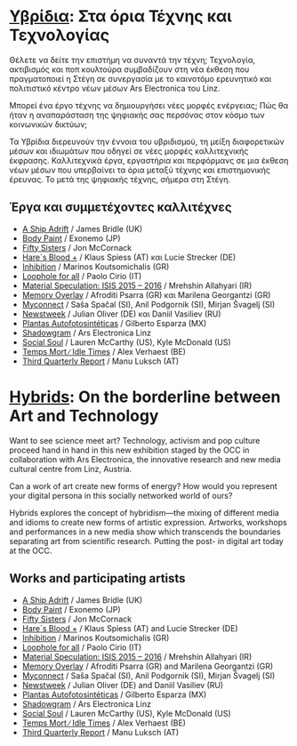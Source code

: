 

# [Υβρίδια](http://www.sgt.gr/gre/SPG1745/): Στα όρια Τέχνης και Τεχνολογίας

Θέλετε να δείτε την επιστήμη να συναντά την τέχνη; Τεχνολογία, ακτιβισμός και ποπ κουλτούρα συμβαδίζουν στη νέα έκθεση που πραγματοποιεί η Στέγη σε συνεργασία με το καινοτόμο ερευνητικό και πολιτιστικό κέντρο νέων μέσων Ars Electronica του Linz.

Μπορεί ένα έργο τέχνης να δημιουργήσει νέες μορφές ενέργειας; Πώς θα ήταν η αναπαράσταση της ψηφιακής σας περσόνας στον κόσμο των κοινωνικών δικτύων;

Τα Υβρίδια διερευνούν την έννοια του υβριδισμού, τη μείξη διαφορετικών μέσων και ιδιωμάτων που οδηγεί σε νέες μορφές καλλιτεχνικής έκφρασης. Καλλιτεχνικά έργα, εργαστήρια και περφόρμανς σε μια έκθεση νέων μέσων που υπερβαίνει τα όρια μεταξύ τέχνης και επιστημονικής έρευνας. Το μετά της ψηφιακής τέχνης, σήμερα στη Στέγη.

## **Έργα και συμμετέχοντες καλλιτέχνες**

- [A Ship Adrift](https://github.com/Stegi-OCC/Hybrids/wiki/A-Ship-Adrift) / James Bridle (UK)
- [Body Paint](https://github.com/Stegi-OCC/Hybrids/wiki/Body-Paint) / Exonemo (JP)
- [Fifty Sisters](https://github.com/Stegi-OCC/Hybrids/wiki/Fifty-Sisters) / Jon McCornack
- [Hare´s Blood +](https://github.com/Stegi-OCC/Hybrids/wiki/Hare%C2%B4s-Blood--) / Klaus Spiess (AT) και Lucie Strecker (DE)
- [Inhibition](https://github.com/Stegi-OCC/Hybrids/wiki/Inhibition) / Marinos Koutsomichalis (GR)
- [Loophole for all](https://github.com/Stegi-OCC/Hybrids/wiki/Loophole-for-all) / Paolo Cirio (IT)
- [Material Speculation: ISIS 2015 – 2016](https://github.com/Stegi-OCC/Hybrids/wiki/Material-Speculation%3A-ISIS-2015-%E2%80%93-2016) / Μrehshin Allahyari (IR)
- [Memory Overlay](https://github.com/Stegi-OCC/Hybrids/wiki/Memory-Overlay) / Afroditi Psarra (GR) και Marilena Georgantzi (GR)
- [Myconnect](https://github.com/Stegi-OCC/Hybrids/wiki/Myconnect) / Saša Spačal (SI), Anil Podgornik (SI), Mirjan Švagelj (SI)
- [Newstweek](https://github.com/Stegi-OCC/Hybrids/wiki/Newstweek) / Julian Oliver (DE) και Daniil Vasiliev (RU)
- [Plantas Autofotosintéticas](https://github.com/Stegi-OCC/Hybrids/wiki/Plantas-Autofotosint%C3%A9ticas) / Gilberto Esparza (MX)
- [Shadowgram](https://github.com/Stegi-OCC/Hybrids/wiki/Shadowgram) / Ars Electronica Linz
- [Social Soul](https://github.com/Stegi-OCC/Hybrids/wiki/Social-Soul) / Lauren McCarthy (US), Kyle McDonald (US)
- [Temps Mort ∕ Idle Times](https://github.com/Stegi-OCC/Hybrids/wiki/Temps-Mort-%E2%88%95-Idle-Times) / Alex Verhaest (BE)
- [Third Quarterly Report](https://github.com/Stegi-OCC/Hybrids/wiki/Third-Quarterly-Report) / Manu Luksch (AT)

# [Hybrids](http://www.sgt.gr/eng/SPG1745/): On the borderline between Art and Technology

Want to see science meet art? Technology, activism and pop culture proceed hand in hand in this new exhibition staged by the OCC in collaboration with Ars Electronica, the innovative research and new media cultural centre from Linz, Austria.

Can a work of art create new forms of energy? How would you represent your digital persona in this socially networked world of ours?

Hybrids explores the concept of hybridism—the mixing of different media and idioms to create new forms of artistic expression. Artworks, workshops and performances in a new media show which transcends the boundaries separating art from scientific research. Putting the post- in digital art today at the OCC.

## **Works and participating artists**

- [A Ship Adrift](https://github.com/Stegi-OCC/Hybrids/wiki/A-Ship-Adrift) / James Bridle (UK)
- [Body Paint](https://github.com/Stegi-OCC/Hybrids/wiki/Body-Paint) / Exonemo (JP)
- [Fifty Sisters](https://github.com/Stegi-OCC/Hybrids/wiki/Fifty-Sisters) / Jon McCornack
- [Hare´s Blood +](https://github.com/Stegi-OCC/Hybrids/wiki/Hare%C2%B4s-Blood--) / Klaus Spiess (AT) and Lucie Strecker (DE)
- [Inhibition](https://github.com/Stegi-OCC/Hybrids/wiki/Inhibition) / Marinos Koutsomichalis (GR)
- [Loophole for all](https://github.com/Stegi-OCC/Hybrids/wiki/Loophole-for-all) / Paolo Cirio (IT)
- [Material Speculation: ISIS 2015 – 2016](https://github.com/Stegi-OCC/Hybrids/wiki/Material-Speculation%3A-ISIS-2015-%E2%80%93-2016) / Μrehshin Allahyari (IR)
- [Memory Overlay](https://github.com/Stegi-OCC/Hybrids/wiki/Memory-Overlay) / Afroditi Psarra (GR) and Marilena Georgantzi (GR)
- [Myconnect](https://github.com/Stegi-OCC/Hybrids/wiki/Myconnect) / Saša Spačal (SI), Anil Podgornik (SI), Mirjan Švagelj (SI)
- [Newstweek](https://github.com/Stegi-OCC/Hybrids/wiki/Newstweek) / Julian Oliver (DE) and Daniil Vasiliev (RU)
- [Plantas Autofotosintéticas](https://github.com/Stegi-OCC/Hybrids/wiki/Plantas-Autofotosint%C3%A9ticas) / Gilberto Esparza (MX)
- [Shadowgram](https://github.com/Stegi-OCC/Hybrids/wiki/Shadowgram) / Ars Electronica Linz
- [Social Soul](https://github.com/Stegi-OCC/Hybrids/wiki/Social-Soul) / Lauren McCarthy (US), Kyle McDonald (US)
- [Temps Mort ∕ Idle Times](https://github.com/Stegi-OCC/Hybrids/wiki/Temps-Mort-%E2%88%95-Idle-Times) / Alex Verhaest (BE)
- [Third Quarterly Report](https://github.com/Stegi-OCC/Hybrids/wiki/Third-Quarterly-Report) / Manu Luksch (AT)

